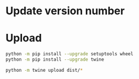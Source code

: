 # Update version number


# Upload

```bash
python -m pip install --upgrade setuptools wheel
python -m pip install --upgrade twine

python -m twine upload dist/*
```

